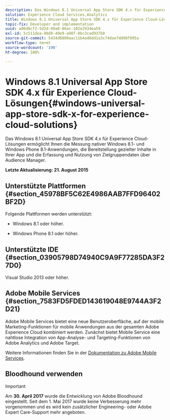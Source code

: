 ```yaml
---
description: Das Windows 8.1 Universal App Store SDK 4.x für Experience Cloud-Lösungen ermöglicht Ihnen die Messung nativer Windows 8.1- und Windows Phone 8.1-Anwendungen, die Bereitstellung gezielter Inhalte in Ihrer App und die Erfassung und Nutzung von Zielgruppendaten über Audience Manager.
solution: Experience Cloud Services,Analytics
title: Windows 8.1 Universal App Store SDK 4.x für Experience Cloud-Lösungen
topic-fix: Developer and implementation
uuid: a06d8cf2-5d2d-49a8-86ac-102e2934ea59
exl-id: 5c511dea-99d8-40e9-a98f-8bc3cad937b8
source-git-commit: 5434d8809aac11b4ad6dd1a3c74dae7dd98f095a
workflow-type: tm+mt
source-wordcount: '190'
ht-degree: 100%

---
```


# Windows 8.1 Universal App Store SDK 4.x für Experience Cloud-Lösungen{#windows-universal-app-store-sdk-x-for-experience-cloud-solutions}

Das Windows 8.1 Universal App Store SDK 4.x für Experience Cloud-Lösungen ermöglicht Ihnen die Messung nativer Windows 8.1- und Windows Phone 8.1-Anwendungen, die Bereitstellung gezielter Inhalte in Ihrer App und die Erfassung und Nutzung von Zielgruppendaten über Audience Manager.

**Letzte Aktualisierung: 21. August 2015**

## Unterstützte Plattformen {#section_45978BF5C62E4986AAB7FFD96402BF2D}

Folgende Plattformen werden unterstützt:

* Windows 8.1 oder höher.

* Windows Phone 8.1 oder höher.

## Unterstützte IDE {#section_03905798D74940C9A9F77285DA3F27D0}

Visual Studio 2013 oder höher.

## Adobe Mobile Services {#section_7583FD5FDED143619048E9744A3F2D21}

Adobe Mobile Services bietet eine neue Benutzeroberfläche, auf der mobile Marketing-Funktionen für mobile Anwendungen aus der gesamten Adobe Experience Cloud kombiniert werden. Zunächst bietet Mobile Service eine nahtlose Integration von App-Analyse- und Targeting-Funktionen von Adobe Analytics und Adobe Target.

Weitere Informationen finden Sie in der [Dokumentation zu Adobe Mobile Services](/help/using/home.md).

## Bloodhound verwenden

>[!IMPORTANT]
>
>Am **30. April 2017** wurde die Entwicklung von Adobe Bloodhound eingestellt. Seit dem 1. Mai 2017 wurde keine Verbesserung mehr vorgenommen und es wird kein zusätzlicher Engineering- oder Adobe Expert Care-Support mehr angeboten.

